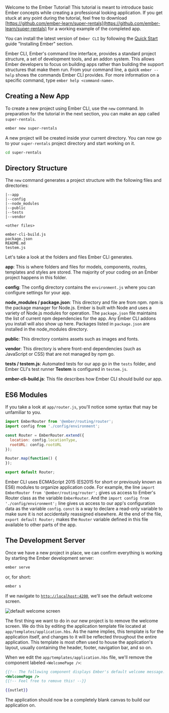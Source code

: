 Welcome to the Ember Tutorial! This tutorial is meant to introduce basic Ember
concepts while creating a professional looking application. If you get stuck at
any point during the tutorial, feel free to download
[https://github.com/ember-learn/super-rentals](https://github.com/ember-learn/super-rentals)
for a working example of the completed app.

You can install the latest version of `Ember CLI` by following the
[Quick Start](../../getting-started/quick-start/#toc_install-ember) guide
"Installing Ember" section.

Ember CLI, Ember's command line interface, provides a standard project
structure, a set of development tools, and an addon system.
This allows Ember developers to focus on building apps rather
than building the support structures that make them run.
From your command line, a quick `ember --help` shows
the commands Ember CLI provides. For more information on a specific command,
type `ember help <command-name>`.

## Creating a New App

To create a new project using Ember CLI, use the `new` command. In preparation
for the tutorial in the next section, you can make an app called
`super-rentals`.

```bash
ember new super-rentals
```

A new project will be created inside your current directory. You can now go to
your `super-rentals` project directory and start working on it.

```bash
cd super-rentals
```

## Directory Structure

The `new` command generates a project structure with the following files and
directories:

```text
|--app
|--config
|--node_modules
|--public
|--tests
|--vendor

<other files>

ember-cli-build.js
package.json
README.md
testem.js
```

Let's take a look at the folders and files Ember CLI generates.

**app**: This is where folders and files for models, components, routes,
templates and styles are stored. The majority of your coding on an Ember
project happens in this folder.

**config**: The config directory contains the `environment.js` where you can
configure settings for your app.

**node\_modules / package.json**: This directory and file are from npm.
npm is the package manager for Node.js. Ember is built with Node and uses a
variety of Node.js modules for operation. The `package.json` file maintains the
list of current npm dependencies for the app.  Any Ember CLI
addons you install will also show up here. Packages listed in `package.json`
are installed in the node\_modules directory.

**public**: This directory contains assets such as images and fonts.

**vendor**: This directory is where front-end dependencies (such as JavaScript
or CSS) that are not managed by npm go.

**tests / testem.js**: Automated tests for our app go in the `tests` folder,
and Ember CLI's test runner **Testem** is configured in `testem.js`.

**ember-cli-build.js**: This file describes how Ember CLI should build our app.

## ES6 Modules

If you take a look at `app/router.js`, you'll notice some syntax that may be
unfamiliar to you.

```javascript {data-filename=app/router.js}
import EmberRouter from '@ember/routing/router';
import config from './config/environment';

const Router = EmberRouter.extend({
  location: config.locationType,
  rootURL: config.rootURL
});

Router.map(function() {
});

export default Router;
```

Ember CLI uses ECMAScript 2015 (ES2015 for short or previously known as ES6)
modules to organize application code. For example, the line `import EmberRouter
from '@ember/routing/router';` gives us access to Ember's Router class as the
variable `EmberRouter`. And the `import config from './config/environment';`
line gives us access to our app's configuration data as the variable `config`.
`const` is a way to declare a read-only variable to make sure it is not
accidentally reassigned elsewhere. At the end of the file, `export default
Router;` makes the `Router` variable defined in this file available to other
parts of the app.


## The Development Server

Once we have a new project in place, we can confirm everything is working by
starting the Ember development server:

```bash
ember serve
```

or, for short:

```bash
ember s
```

If we navigate to [`http://localhost:4200`](http://localhost:4200), we'll see
the default welcome screen.

![default welcome screen](/images/ember-cli/default-welcome-page.png)

The first thing we want to do in our new project is to remove the welcome
screen. We do this by editing the application template file located at
`app/templates/application.hbs`. As the name implies, this template is for the
application itself, and changes to it will be reflected throughout the entire
application. This template is most often used to house the application's layout,
usually containing the header, footer, navigation bar, and so on.

When we edit the `app/templates/application.hbs` file, we'll remove the
component labeled `<WelcomePage />`:

```handlebars {data-filename="app/templates/application.hbs" data-diff="-1,-2,-3"}
{{!-- The following component displays Ember's default welcome message. --}}
<WelcomePage />
{{!-- Feel free to remove this! --}}

{{outlet}}

```

The application should now be a completely blank canvas to build our application
on.
